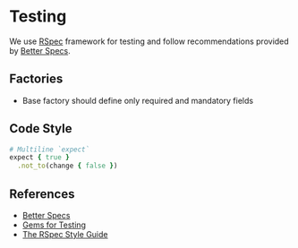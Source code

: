 # Testing

We use [RSpec](https://rspec.info) framework for testing and
follow recommendations provided by [Better Specs](http://www.betterspecs.org).

## Factories

* Base factory should define only required and mandatory fields

## Code Style

```ruby
# Multiline `expect`
expect { true }
  .not_to(change { false })
```

## References

* [Better Specs](http://www.betterspecs.org)
* [Gems for Testing](libraries.md#testing)
* [The RSpec Style Guide](https://github.com/rubocop-hq/rspec-style-guide)
